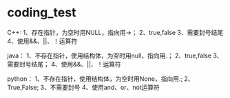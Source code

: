 # coding_test

C++:
1、存在指针，为空时用NULL，指向用->；
2、true,false
3、需要封号结尾
4、使用&&、||、！运算符

java：
1、不存在指针，使用结构体，为空时用null，指向用.；
2、true,false
3、需要封号结尾；
4、使用&&、||、！运算符

python：
1、不存在指针，使用结构体，为空时用None，指向用.;
2、True,False;
3、不需要封号
4、使用and、or、not运算符

